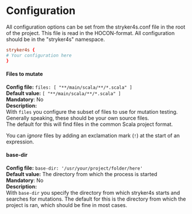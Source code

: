 # Configuration  

All configuration options can be set from the stryker4s.conf file in the root of the project. This file is read in the HOCON-format. All configuration should be in the "stryker4s" namespace.

```conf
stryker4s {
# Your configuration here
}
```

#### Files to mutate

**Config file:** `files: [ "**/main/scala/**/*.scala" ]`  
**Default value:** `[ "**/main/scala/**/*.scala" ]`  
**Mandatory**: No  
**Description:**  
With `files` you configure the subset of files to use for mutation testing. 
Generally speaking, these should be your own source files.  
The default for this will find files in the common Scala project format. 

You can *ignore* files by adding an exclamation mark (`!`) at the start of an expression.

#### base-dir

**Config file:** `base-dir: '/usr/your/project/folder/here'`  
**Default value:** The directory from which the process is started  
**Mandatory**: No  
**Description:**  
With `base-dir` you specify the directory from which stryker4s starts and searches for mutations. The default for this is the directory from which the project is ran, which should be fine in most cases.